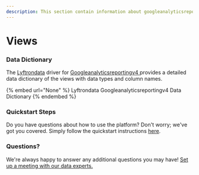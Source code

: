 ```yaml
---
description: This section contain information about googleanalyticsreportingv4 connector views information
---
```


# Views

### Data Dictionary

The [Lyftrondata](https://www.lyftrondata.com/) driver for [Googleanalyticsreportingv4](None/)[ ](https://www.lyftrondata.com/integration/googleanalyticsreportingv4/)provides a detailed data dictionary of the views with data types and column names.

{% embed url="None" %}
Lyftrondata Googleanalyticsreportingv4 Data Dictionary
{% endembed %}

### Quickstart Steps

Do you have questions about how to use the platform? Don't worry; we've got you covered. Simply follow the quickstart instructions [here](../README.md).

### Questions? <a href="#questions" id="questions"></a>

We're always happy to answer any additional questions you may have! [Set up a meeting with our data experts.](https://www.lyftrondata.com/book-a-meeting/)


